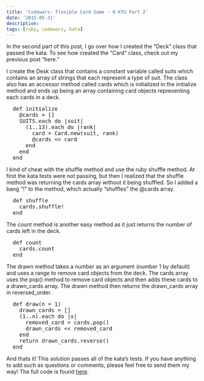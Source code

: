 ```yaml
---
title: 'Codewars: Flexible Card Game - 6 KYU Part 2'
date: '2015-05-31'
description:
tags: [ruby, codewars, kata]
---
```


In the second part of this post, I go over how I created the “Deck” class that passed the kata.
To see how created the “Card” class, check out my previous post “here.”

I create the Desk class that contains a constant variable called suits which contains an 
array of strings that each represent a type of suit. The class also has an accessor method
called cards which is initialized in the initialize method and ends up being an array containing
card objects representing each cards in a deck.

<pre class="prettyprint linenums">
  def initialize
    @cards = []
    SUITS.each do |suit|
      (1..13).each do |rank|
        card = Card.new(suit, rank)
        @cards &lt;&lt; card
      end
    end
  end
</pre>

I kind of cheat with the shuffle method and use the ruby shuffle method. At first the kata tests were not 
passing, but then I realized that the shuffle method was returning the cards array without it being shuffled.
So I added a bang “!” to the method, which actually “shuffles” the @cards array.

<pre class="prettyprint linenums">
  def shuffle
    cards.shuffle!
  end
</pre>

The count method is another easy method as it just returns the number of cards left in the deck.

<pre class="prettyprint linenums">
  def count
    cards.count
  end
</pre>

The drawn method takes a number as an argument (number 1 by default) and uses a range to remove
card objects from the deck. The cards array uses the pop() method to remove card objects and then adds
these cards to a drawn\_cards array. The drawn method then returns the drawn\_cards array in reversed\_order.

<pre class="prettyprint linenums">
  def draw(n = 1)
    drawn_cards = []
    (1..n).each do |x|
      removed_card = cards.pop()
      drawn_cards << removed_card
    end
    return drawn_cards.reverse()
  end
</pre>

And thats it! This solution passes all of the kata’s tests. If you have anything to add such as questions
or comments, please feel free to send them my way! The full code is found [here](https://github.com/djShrek/codewars/blob/master/Lvl%206%20Kyu/flexible_card_game.rb).
